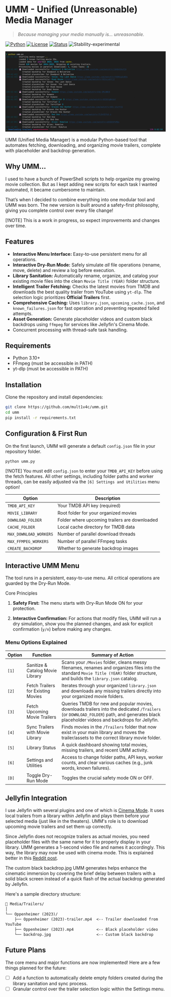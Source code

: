 # UMM - Unified (Unreasonable) Media Manager

> *Because managing your media manually is... unreasonable.*

[![Python](https://img.shields.io/badge/Python-3.10%2B-blue.svg?style=flat&logo=python)](https://www.python.org/)
[![License](https://img.shields.io/badge/License-MIT-green.svg?style=flat)](LICENSE)
[![Status](https://img.shields.io/badge/Status-Active-brightgreen.svg?style=flat)](#)
![Stability-experimental](https://img.shields.io/badge/Stability-Experimental-orange.svg)

![Preview](preview.png)

UMM (Unified Media Manager) is a modular Python-based tool that automates fetching, downloading, and organizing movie trailers, complete with placeholder and backdrop generation.

## Why UMM...
I used to have a bunch of PowerShell scripts to help organize my growing movie collection. But as I kept adding new scripts for each task I wanted automated, it became cumbersome to maintain.

That’s when I decided to combine everything into one modular tool and UMM was born. The new version is built around a safety-first philosophy, giving you complete control over every file change!

[!NOTE]
This is a work in progress, so expect improvements and changes over time.


## Features
- **Interactive Menu Interface:** Easy-to-use persistent menu for all operations.
- **Interactive Dry-Run Mode:** Safely simulate *all* file operations (rename, move, delete) and review a log before execution.
- **Library Sanitation:** Automatically rename, organize, and catalog your existing movie files into the clean `Movie Title (YEAR)` folder structure.
- **Intelligent Trailer Fetching:** Checks the latest movies from TMDB and downloads the best quality trailer from YouTube using `yt-dlp`. The selection logic prioritizes **Official Trailers** first.
- **Comprehensive Caching:** Uses `library.json`, `upcoming_cache.json`, and `known_failures.json` for fast operation and preventing repeated failed attempts.
- **Asset Generation:** Generate placeholder videos and custom black backdrops using `ffmpeg` for services like Jellyfin's Cinema Mode.
- Concurrent processing with thread-safe task handling.

## Requirements
- Python 3.10+
- FFmpeg (must be accessible in PATH)
- yt-dlp (must be accessible in PATH)

## Installation
Clone the repository and install dependencies:
```bash
git clone https://github.com/mult1v4c/umm.git
cd umm
pip install -r requirements.txt
```

## Configuration & First Run
On the first launch, UMM will generate a default `config.json` file in your repository folder.
```
python umm.py
```
[!NOTE]
You must edit `config.json` to enter your `TMDB_API_KEY` before using the fetch features. All other settings, including folder paths and worker threads, can be easily adjusted via the `[6] Settings and Utilities` menu option!


| Option                   | Description                                       |
| ------------------------ | ------------------------------------------------- |
| `TMDB_API_KEY`           | Your TMDB API key (required)                      |
| `MOVIE_LIBRARY`          | Root folder for your organized movies             |
| `DOWNLOAD_FOLDER`        | Folder where upcoming trailers are downloaded     |
| `CACHE_FOLDER`           | Local cache directory for TMDB data               |
| `MAX_DOWNLOAD_WORKERS`   | Number of parallel download threads               |
| `MAX_FFMPEG_WORKERS`     | Number of parallel FFmpeg tasks                   |
| `CREATE_BACKDROP`        | Whether to generate backdrop images               |

## Interactive UMM Menu

The tool runs in a persistent, easy-to-use menu. All critical operations are guarded by the Dry-Run Mode.

Core Principles

1. **Safety First:** The menu starts with Dry-Run Mode ON for your protection.

2. **Interactive Confirmation:** For actions that modify files, UMM will run a dry simulation, show you the planned changes, and ask for explicit confirmation (`y/n`) before making any changes.

### Menu Options Explained
|Option|Function                          |Summary of Action                                                                                                                                                                     |
|------|----------------------------------|--------------------------------------------------------------------------------------------------------------------------------------------------------------------------------------|
|`[1]`   |Sanitize & Catalog Movie Library  |Scans your `/Movies` folder, cleans messy filenames, renames and organizes files into the standard `Movie Title (YEAR)` folder structure, and builds the `library.json` catalog.            |
|`[2]`   |Fetch Trailers for Existing Movies|Iterates through your organized `library.json` and downloads any missing trailers directly into your organized movie folders.                                                           |
|`[3]`   |Fetch Upcoming Movie Trailers     |Queries TMDB for new and popular movies, downloads trailers into the dedicated `/Trailers` (or `DOWNLOAD_FOLDER`) path, and generates black placeholder videos and backdrops for Jellyfin.|
|`[4]`   |Sync Trailers with Movie Library  |Finds movies in the `/Trailers` folder that now exist in your main library and moves the trailer/assets to the correct library movie folder.                                            |
|`[5]`   |Library Status                    |A quick dashboard showing total movies, missing trailers, and recent UMM activity.                                                                                                    |
|`[6]`   |Settings and Utilities            |Access to change folder paths, API keys, worker counts, and clear various caches (e.g., junk words, known failures).                                                                  |
|`[D]`   |Toggle Dry-Run Mode               |Toggles the crucial safety mode ON or OFF.                                                                                                                                            |


## Jellyfin Integration
I use Jellyfin with several plugins and one of which is [Cinema Mode](https://github.com/CherryFloors/jellyfin-plugin-cinemamode). It uses local trailers from a library within Jellyfin and plays them before your selected media (just like in the theaters). UMM's role is to download upcoming movie trailers and set them up correctly.

Since Jellyfin does not recognize trailers as actual movies, you need placeholder files with the same name for it to properly display in your library. UMM generates a 1-second video file and names it accordingly. This way, the library may now be used with cinema mode. This is explained better in this [Reddit post](https://www.reddit.com/r/JellyfinCommunity/comments/1mm9n6c/bringing_movie_theater_magic_to_jellyfin_my/).

The custom black backdrop.jpg UMM generates helps enhance the cinematic immersion by covering the brief delay between trailers with a solid black screen instead of a quick flash of the actual backdrop generated by Jellyfin.

Here's a sample directory structure:
```
📁 Media/Trailers/
│
└── Oppenheimer (2023)/
    ├── Oppenheimer (2023)-trailer.mp4  <-- Trailer downloaded from YouTube
    ├── Oppenheimer (2023).mp4          <-- Black placeholder video
    └── backdrop.jpg                    <-- Custom black backdrop
```

## Future Plans
The core menu and major functions are now implemented! Here are a few things planned for the future:

- [ ] Add a function to automatically delete empty folders created during the library sanitation and sync process.
- [ ] Granular control over the trailer selection logic within the Settings menu.